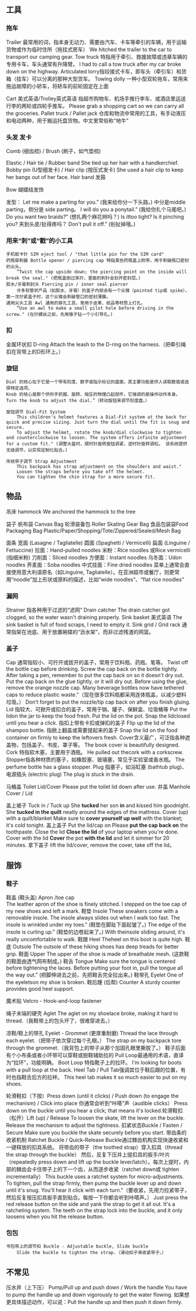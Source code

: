 

## 工具

### 拖车
Trailer 最常用的词，指本身无动力、需要由汽车、卡车等牵引的车辆，用于运输货物或作为临时住所（拖挂式房车）
	We hitched the ​trailer​ to the car to transport our camping gear.
Tow truck 特指用于牵引、救援故障或违章车辆的专用卡车，车头通常有升降臂。
	I had to call a ​tow truck​ after my car broke down on the highway.
Articulated lorry​ 指铰接式卡车，即车头（牵引车）和货箱（挂车）可以分离的那种大型货车。
Towing dolly 一种小型双轮拖车，常用来拖运故障的小轿车，将轿车的前轮固定在上面

Cart 美式英语/Trolley英式英语 指超市购物车、机场手推行李车、或酒店里运送行李的两轮或四轮手推车。
	Please grab a shopping ​cart​ so we can carry all the groceries.
Pallet truck​ / ​Pallet jack 仓库和物流中常用的工具，有手动液压和电动两种，用于搬运托盘货物。中文里常俗称“地牛”

### 头发 发卡
	
​Comb​ (细齿梳) / ​Brush​ (刷子，如气垫梳)
	
​Elastic​ / ​Hair tie​ / ​Rubber band
	She ​tied up her hair​ with a handkerchief.
​Bobby pin​ (U型细发卡) / ​Hair clip​ (按压式发卡)
	She used a hair clip to keep her bangs out of her face.
​Hair band 发箍

​Bow 蝴蝶结发饰

发型：
	Let me make a ​parting​ for you.” (我来给你分一下头路。) 中分是 ​middle parting，侧分是 ​side parting。
	I will ​do you a ponytail.” (我给你扎个马尾吧。)
	Do you want ​two braids​?” (想扎两个麻花辫吗？)
	Is it ​too tight​?
	Is it ​pinching​ you? 夹到头皮/扯得疼吗？
	Don't ​pull​ it off.” (别扯掉哦。) 


### 用来“刺”或“戳”的小工具
	​手机取卡针​ ​SIM eject tool / "that little pin for the SIM card"​​ 
	药瓶穿刺器​ ​Bottle opener / piercing cap 特指某些药瓶盖上附带，用于刺破瓶口密封的尖头。
		”Twist the cap upside down; the ​piercing point​ on the inside will break the seal." (把瓶盖倒过来拧，里面的刺针会划开密封层。)
	胶水/牙膏刺封头​ ​Piercing pin / inner seal piercer​ 
		许多软管状产品（如胶水、牙膏）的盖子内部会有一个尖锥（pointed tip或 ​spike），第一次拧紧盖子时，这个尖锥会刺破管口的密封薄膜。
	通用尖头工具​ ​Awl​ 通用的穿孔工具，常用于皮革、纸品等材质上打孔。
		”Use an ​awl​ to make a small pilot hole before driving in the screw." (在拧螺丝之前，先用锥子钻一个小引导孔。)

### 扣
金属环状扣​ D-ring
		Attach the leash to the ​D-ring​ on the harness.（把牵引绳扣在背带上的D形环上。）
### 旋钮
	Dial​ 的核心在于它是一个带有刻度、数字或指示标记的盘面，其主要功能是供人读取数值或选择特定选项。
	Knob​ 的核心是那个供你手抓握、旋转、按压的物理凸起部件，它强调的是操作动作本身。
	Turn the ​knob​ to adjust the ​dial.”（转动旋钮来调节刻度盘。）

	旋钮调节​ ​Dial-Fit System​ 
		This children's helmet ​features a Dial-Fit system​ at the back for quick and precise sizing. Just ​turn the dial until the fit is snug and secure.
		To adjust the helmet, rotate the knob/dial clockwise to tighten and counterclockwise to loosen.​​ The system offers infinite adjustment for a custom fit." (调整头盔时，顺时针旋转旋钮调紧，逆时针旋转调松。​​ 该系统提供无级调节，以实现定制化贴合。)

	传统带子调节​ ​Strap Adjustment
		This backpack has ​strap adjustment​ on the shoulders and waist."
		Loosen the straps​ before you take off the helmet.
		You can ​tighten the chin strap​ for a more secure fit.
## 物品
吊床 hammock
	We anchored the ​hammock​ to the tree

袋子
	帆布袋​ ​Canvas Bag
	​轮滑装备包​ ​Roller Skating Gear Bag
	食品包装袋​ ​Food Packaging Bag
	Plastic/Paper/Shopping/Tote/Zippered/Sealed/Mesh  Bag​ 



面条
	宽面 (Lasagne / Tagliatelle)​
	圆面 (Spaghetti / Vermicelli)​
	扁面 (Linguine / Fettuccine)​
	拉面​：​Hand-pulled noodles​
	米粉​：​Rice noodles​ 或 ​Rice vermicelli​ (指细米粉)
	刀削面​：​Sliced noodles​ 
	方便面​：​Instant noodles​
	乌冬面​：​Udon noodles
	荞麦面​：​Soba noodles
	中式挂面​：​Fine dried noodles​ 
	菜单上通常会直接使用意大利语原名（如Linguine, Tagliatelle）。在亚洲超市或餐厅，则更常用“noodle”加上形状或原料的描述，比如“wide noodles”、“flat rice noodles”
### 漏网
Strainer 指各种用于过滤的“滤网”
Drain catcher
	The ​drain catcher​ got clogged, so the water wasn't draining properly.
Sink basket 美式英语
	The ​sink basket​ is full of food scraps, I need to empty it.
Sink grid / Grid rack 通常指架在池底、用于放置碗碟的“沥水架”，而非过滤残渣的网篮。

### 盖子

Cap​ 通常指较小、可拧开或拔开的盖子，常用于饮料瓶、药瓶、笔等。
    Twist off the bottle ​cap​ before drinking.
    Screw the cap back on​ the bottle tightly. 
    After taking a pen, remember to ​put the cap back on​ so it doesn't dry out.
    Put the ​cap​ back on the glue tightly, or it will dry out.
    Before using the glue, remove the orange ​nozzle cap.
    Many beverage bottles now have ​tethered caps​ to reduce plastic waste.”（现在很多饮料瓶都采用连体瓶盖，以减少塑料垃圾。）
    Don’t forget to put the nozzle/​tip cap​ back on after you finish gluing.
Lid 指较大、可掀开或扣合的盖子，常用于锅、罐子、保鲜盒、垃圾桶等
    Put the ​lid​ on the jar to keep the food fresh. 
    Put​ the lid ​on​ the pot. 
    ​Snap the lid​ closed until you hear a click. 指扣上带有卡扣或弹扣的盖子
    Flip up the lid​ of the shampoo bottle. 指掀上翻盖或需要提起来的盖子
    ​Snap the lid​ on the food container ​on​ firmly to keep the leftovers fresh.
​Cover​ ​含义最广，可泛指各种遮盖物，包括盖子、书皮、罩子等。
    The book ​cover​ is beautifully designed.
Cork​ 特指软木塞，主要用于酒瓶。
    He pulled out the ​cork​ with a corkscrew. 
Stopper​ 指各种材质的塞子，如橡胶塞、玻璃塞，常见于实验室或香水瓶。
    The perfume bottle has a glass ​stopper. 
Plug 指塞子，如浴缸塞 (bathtub plug)、电源插头 (electric plug)​
    The ​plug​ is stuck in the drain.

马桶盖​ Toilet Lid/Cover
    Please put the ​toilet lid​ down after use. 
井盖​ ​Manhole Cover / Lid

盖上被子​
    ​Tuck in / Tuck up
        She **tucked** her son **in** and kissed him goodnight.
        She **tucked in the quilt** neatly around the edges of the mattress.
    Cover (up) with a quilt/blanket
        Make sure to **cover yourself up well** with the blanket; it's cold tonight.
盖上盖子​
    Put the lid/cap on
        Please **put the cap back on** the toothpaste.
    Close the lid
        **Close the lid** of your laptop when you're done.
    Cover with the lid
        **Cover** the pot **with the lid** and let it simmer for 20 minutes.
拿下盖子
    lift the lid/cover, remove the cover, take off the lid。
## 服饰
### 鞋子

鞋盖 (鞋头盖)​​ ​Apron /​toe cap​  
    The leather ​apron​ of the shoe is finely stitched.
    I ​stepped on the toe cap​ of my new shoes and left a mark.
鞋垫​ ​Insole These sneakers come with a removable ​insole. 
    The insole always slides out​ when I walk too fast.
    The ​insole is wrinkled​ under my toes." (鞋垫在脚趾下面起皱了。)
    The edge of the ​insole is curling up." (鞋垫的边卷起来了。)
    With the ​insole sliding around, it's really uncomfortable to walk.
鞋跟 Heel The ​heel​ on this boot is quite high. 
​鞋底 Outsole The ​outsole​ of these hiking shoes has deep treads for better grip. 
鞋面 Upper The ​upper​ of the shoe is made of breathable mesh. (这款鞋的鞋面由透气网布制成。)
鞋舌 Tongue 
    Make sure the ​tongue​ is centered before tightening the laces. 
    Before putting your foot in, ​pull the tongue all the way out." (把脚伸进去之前，先把鞋舌完全拉出来。)
鞋带孔 Eyelet One of the ​eyelets​ on my shoe is broken. 
鞋后踵 (后帮)​ Counter A sturdy ​counter​ provides good heel support. 

魔术贴​ ​Velcro	- Hook-and-loop fastener

绳子末端的硬壳​ Aglet
		The ​aglet​ on my shoelace broke, making it hard to thread.（我鞋带上的包头坏了，很难穿进去。）

凉鞋/鞋上的带孔​ ​Eyelet - Grommet (更厚重耐磨)
		Thread the lace through each ​eyelet.（把带子依次穿过每个孔眼。）
		The strap on my backpack tore through the ​grommet.（我背包上的带子从那个加固孔眼里撕脱了。）
鞋子后面有个小布条或者小环带可以穿鞋或脱鞋辅助拉的
	Pull Loop​ 最通用的术语，直译为“拉环”，功能明确。
	Boot Loop​	特指靴子上的拉环。
		I'm looking for boots with a ​pull loop​ at the back.
	Heel Tab​ / ​Pull Tab​	强调其位于鞋后跟的位置，有时也指鞋舌后方的拉袢。
		This ​heel tab​ makes it so much easier to put on my shoes.

轮滑鞋扣（下按）​​​Press down​ (until it clicks) /	​Push down​ (to engage the mechanism) / Click into place
		你通常会听到“咔嗒”声（audible clicks）
		Press down​ on the buckle until you hear a click; that means it's locked.
	​轮滑鞋扣（松开）​​​Lift (up)​​ / ​Release
		To loosen the skate, ​lift​ the lever on the buckle.
		Release​ the mechanism to adjust the tightness. 
	​扣紧状态​ ​Buckle​ / ​Fasten​ / ​Secure
		Make sure you ​buckle​ the skate securely before you start. 
	带齿条的收紧机制​ Ratchet Buckle​ / ​Quick-Release Buckle​ 通过棘齿机构实现快速收紧和一键释放的扣具系统。
		将带齿的带子（the toothed strap）穿入扣具（thread the strap through the buckle）
		然后，​反复下压并上提扣具的扳手/叶片​（repeatedly press down and lift up the buckle lever/latch）。每次上提时，内部的棘齿会卡住带子上的下一个齿，从而逐步收紧​（ratchet down或 ​tighten incrementally）
		This buckle uses a ​ratchet system​ for micro-adjustments. 
		To tighten, ​pull the strap​ firmly, then ​pump the buckle lever up and down​ until it's snug. You'll hear it ​click​ with each turn."（要收紧，先用力拉紧带子，然后反复按压扣具扳手直到贴合。每按一下你都会听到咔嗒声。）
		Just ​press the red release button​ on the side and ​yank the strap​ to get it all out.
		It's a ​ratcheting system. The ​teeth​ on the ​strap​ lock into the ​buckle, and it only loosens when you ​hit the release button.
### 包包
	
	书包带上的调节扣​ ​Buckle - Adjustable buckle, Slide buckle
		Slide the ​buckle​ to tighten the strap.（滑动扣子来收紧带子。）
	
## 不常见

压水井（上下压）​ Pump/Pull up and push down​ / ​Work the handle
		You have to ​pump the handle​ up and down vigorously to get the water flowing. 
		如果想更具体描述动作，可以说：​Pull the handle up and then push it down firmly.

